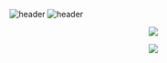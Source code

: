 ![header](https://capsule-render.vercel.app/api?type=waving&color=ffffff&height=120&section=header)
![header](https://capsule-render.vercel.app/api?type=transparent&fontColor=ffffff&text=Vinícius%20Cardoso%20Miranda&desc=Software%20Developer&height=100&fontSize=40&descAlignY=0&fontAlignY=30&animation=fadeIn)
<p align="center">
  <a href="https://skillicons.dev">
    <img src="https://skillicons.dev/icons?i=py,mysql,flask,django,mongodb,css,c,html,git" />
  </a>
</p>
<p align="center">
  <a href="">
    <img src="https://streak-stats.demolab.com?user=vcaard&theme=transparent&hide_border=true&currStreakNum=FFFFFF&currStreakLabel=FFFFFF&sideNums=FFFFFF&sideLabels=FFFFFF&dates=bcbcbc&ring=999999&fire=999999" />
  </a>
</p>
